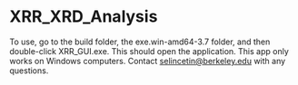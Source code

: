 # XRR_XRD_Analysis
To use, go to the build folder, the exe.win-amd64-3.7 folder, and then double-click XRR_GUI.exe. This should open the application. This app only works on Windows computers. Contact selincetin@berkeley.edu with any questions.  
